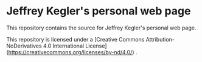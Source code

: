 # Jeffrey Kegler's personal web page

This repository contains the source
for Jeffrey Kegler's personal web page.

This repository is licensed under a
[Creative Commons Attribution-NoDerivatives 4.0 International License]
(https://creativecommons.org/licenses/by-nd/4.0/)
.
